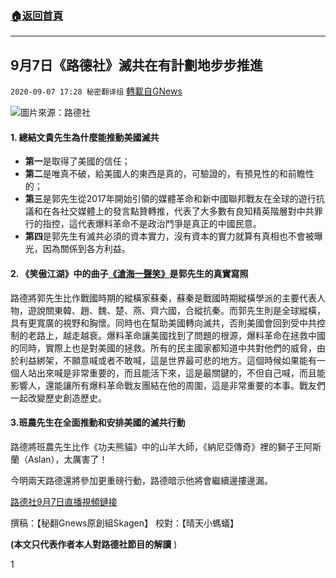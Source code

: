 ###  [:house:返回首頁](https://github.com/ourhimalayas/txt)
---

## 9月7日《路德社》滅共在有計劃地步步推進
`2020-09-07 17:28 秘密翻译组` [轉載自GNews](https://gnews.org/zh-hant/339924/)

![](https://s3.amazonaws.com/gnews-media-offload/wp-content/uploads/2020/09/07171141/Picture14.png)圖片來源：路德社
####  1. **總結文貴先生為什麼能推動美國滅共** 

- **第一**是取得了美國的信任；
- **第二**是唯真不破，給美國人的東西是真的，可驗證的，有預見性的和前瞻性的；
- **第三**是郭先生從2017年開始引領的媒體革命和新中國聯邦戰友在全球的遊行抗議和在各社交媒體上的發言點贊轉推，代表了大多數有良知精英階層對中共罪行的指控，這代表爆料革命不是政治鬥爭是真正的中國民意。
- **第四**是郭先生有滅共必須的資本實力，沒有資本的實力就算有真相也不會被曝光，因為關係到各方利益。


####  **2. 《笑傲江湖》中的曲子[《滄海一聲笑》](https://www.youtube.com/watch?v=XvjackVirRM)是郭先生的真實寫照** 

路德將郭先生比作戰國時期的縱橫家蘇秦，蘇秦是戰國時期縱橫學派的主要代表人物，遊說關東韓、趙、魏、楚、燕、齊六國，合縱抗秦。而郭先生則是全球縱橫，具有更寬廣的視野和胸懷。同時也在幫助美國轉向滅共，否則美國會回到受中共控制的老路上，越走越衰。爆料革命讓美國找到了問題的根源，爆料革命在拯救中國的同時，實際上也是對美國的拯救。所有的民主國家都知道中共對他們的威脅，由於利益綁架，不願意喊或者不敢喊，這是世界最可悲的地方。這個時候如果能有一個人站出來喊是非常重要的，而且能活下來，這是最關鍵的，不但自己喊，而且能影響人，還能讓所有爆料革命戰友團結在他的周圍，這是非常重要的本事。戰友們一起改變歷史創造歷史。

####  **3.班農先生在全面推動和安排美國的滅共行動** 

路德將班農先生比作《功夫熊貓》中的山羊大師，《納尼亞傳奇》裡的獅子王阿斯蘭（Aslan），太厲害了！

今明兩天路德還將參加更重磅行動，路德暗示他將會繼續邊摟邊漏。

[路德社9月7日直播視頻鏈接](https://www.youtube.com/watch?v=NtPH_Rn__RU)

撰稿：【秘翻Gnews原創組Skagen】 
校對：【晴天小螞蟻】

**(本文只代表作者本人對路德社節目的解讀** )

1
